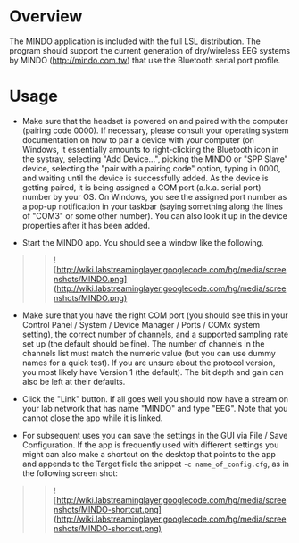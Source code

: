 # Overview #

The MINDO application is included with the full LSL distribution. The program should support the current generation of dry/wireless EEG systems by MINDO (http://mindo.com.tw) that use the Bluetooth serial port profile.

# Usage #
  * Make sure that the headset is powered on and paired with the computer (pairing code 0000). If necessary, please consult your operating system documentation on how to pair a device with your computer (on Windows, it essentially amounts to right-clicking the Bluetooth icon in the systray, selecting "Add Device...", picking the MINDO or "SPP Slave" device, selecting the "pair with a pairing code" option, typing in 0000, and waiting until the device is successfully added. As the device is getting paired, it is being assigned a COM port (a.k.a. serial port) number by your OS. On Windows, you see the assigned port number as a pop-up notification in your taskbar (saying something along the lines of "COM3" or some other number). You can also look it up in the device properties after it has been added.

  * Start the MINDO app. You should see a window like the following.
> > ![http://wiki.labstreaminglayer.googlecode.com/hg/media/screenshots/MINDO.png](http://wiki.labstreaminglayer.googlecode.com/hg/media/screenshots/MINDO.png)

  * Make sure that you have the right COM port (you should see this in your Control Panel / System / Device Manager / Ports / COMx system setting), the correct number of channels, and a supported sampling rate set up (the default should be fine). The number of channels in the channels list must match the numeric value (but you can use dummy names for a quick test). If you are unsure about the protocol version, you most likely have Version 1 (the default). The bit depth and gain can also be left at their defaults.

  * Click the "Link" button. If all goes well you should now have a stream on your lab network that has name "MINDO" and type "EEG". Note that you cannot close the app while it is linked.

  * For subsequent uses you can save the settings in the GUI via File / Save Configuration. If the app is frequently used with different settings you might can also make a shortcut on the desktop that points to the app and appends to the Target field the snippet `-c name_of_config.cfg`, as in the following screen shot:
> > ![http://wiki.labstreaminglayer.googlecode.com/hg/media/screenshots/MINDO-shortcut.png](http://wiki.labstreaminglayer.googlecode.com/hg/media/screenshots/MINDO-shortcut.png)